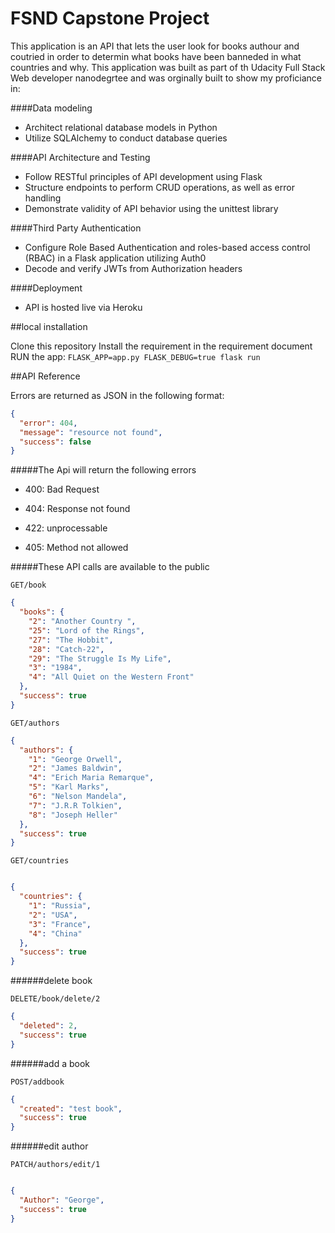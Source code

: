 # FSND Capstone Project

This application is an API that lets the user look for books authour and coutried in order to determin what books have been banneded in what countries and why.
This application was built as part of th Udacity Full Stack Web developer nanodegrtee
and was orginally built to show my proficiance in:

####Data modeling

- Architect relational database models in Python
- Utilize SQLAlchemy to conduct database queries

####API Architecture and Testing

- Follow RESTful principles of API development using Flask
- Structure endpoints to perform CRUD operations, as well as error handling
- Demonstrate validity of API behavior using the unittest library

####Third Party Authentication

- Configure Role Based Authentication and roles-based access control (RBAC) in a Flask application utilizing Auth0
- Decode and verify JWTs from Authorization headers

####Deployment

- API is hosted live via Heroku

##local installation

Clone this repository 
Install the requirement in the requirement document
RUN the app: `FLASK_APP=app.py FLASK_DEBUG=true flask run`



##API Reference

Errors are returned as JSON in the following format:

```json
{
  "error": 404, 
  "message": "resource not found", 
  "success": false
}
```

#####The Api will return the following errors

- 400: Bad Request

- 404: Response not found

- 422: unprocessable

- 405: Method not allowed

#####These API calls are available to the public 

`GET/book`

````json
{
  "books": {
    "2": "Another Country ", 
    "25": "Lord of the Rings", 
    "27": "The Hobbit", 
    "28": "Catch-22", 
    "29": "The Struggle Is My Life", 
    "3": "1984", 
    "4": "All Quiet on the Western Front"
  }, 
  "success": true
}
````


`GET/authors`

````json
{
  "authors": {
    "1": "George Orwell", 
    "2": "James Baldwin", 
    "4": "Erich Maria Remarque", 
    "5": "Karl Marks", 
    "6": "Nelson Mandela", 
    "7": "J.R.R Tolkien", 
    "8": "Joseph Heller"
  }, 
  "success": true
}
````


`GET/countries`

```json

{
  "countries": {
    "1": "Russia", 
    "2": "USA", 
    "3": "France", 
    "4": "China"
  }, 
  "success": true
}
```

######delete book 

`DELETE/book/delete/2`

```json
{
  "deleted": 2,
  "success": true
}
```


######add a book

`POST/addbook`

```json
{
  "created": "test book",
  "success": true
}
```
######edit author

`PATCH/authors/edit/1`

```json

{
  "Author": "George",
  "success": true
}
```



